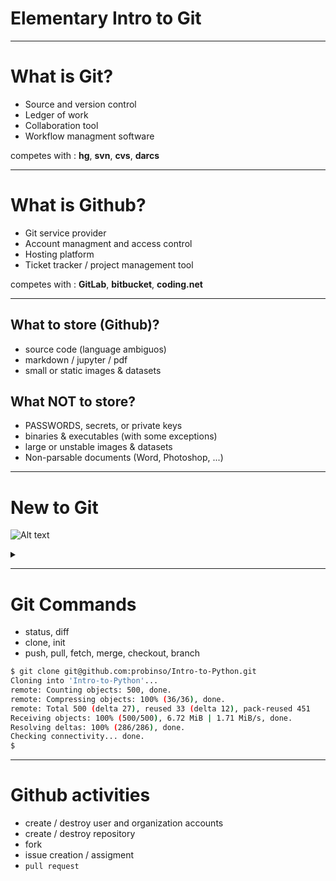 <!-- $theme: gaia -->

# Elementary Intro to Git

---
# What is Git?
- Source and version control
- Ledger of work
- Collaboration tool
- Workflow managment software

competes with : **hg**, **svn**, **cvs**, **darcs**

---
# What is Github?
- Git service provider
- Account managment and access control
- Hosting platform
- Ticket tracker / project management tool

competes with : **GitLab**, **bitbucket**, **coding.net**

---
## What to store (Github)?
- source code (language ambiguos)
- markdown / jupyter / pdf
- small or static images & datasets

## What NOT to store?
- PASSWORDS, secrets, or private keys
- binaries & executables (with some exceptions)
- large or unstable images & datasets
- Non-parsable documents (Word, Photoshop, ...)

---
# New to Git
![Alt text](https://g.gravizo.com/source/custom_mark10?https://raw.githubusercontent.com/PortlandDataScienceGroup/introduction-git/master/pres.md)

<details>
<summary></summary>
custom_mark10
  digraph G {
    aize ="4,4";
    {init clone} -> {status};
  }
custom_mark10
</details>


---
# Git Commands
- status, diff
- clone, init
- push, pull, fetch, merge, checkout, branch

```bash
$ git clone git@github.com:probinso/Intro-to-Python.git
Cloning into 'Intro-to-Python'...
remote: Counting objects: 500, done.
remote: Compressing objects: 100% (36/36), done.
remote: Total 500 (delta 27), reused 33 (delta 12), pack-reused 451
Receiving objects: 100% (500/500), 6.72 MiB | 1.71 MiB/s, done.
Resolving deltas: 100% (286/286), done.
Checking connectivity... done.
$
```

---
# Github activities
- create / destroy user and organization accounts
- create / destroy repository
- fork
- issue creation / assigment
- `pull request`
